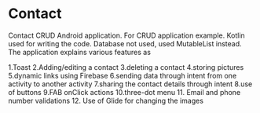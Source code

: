 # Contact
Contact CRUD  Android application. For CRUD application example. Kotlin used for writing the code.
Database not used, used MutableList instead.
The application explains various features as 

1.Toast 
2.Adding/editing a contact
3.deleting a contact
4.storing pictures
5.dynamic links using Firebase
6.sending data through intent from one activity to another activity
7.sharing the contact details through intent
8.use of buttons
9.FAB onClick actions
10.three-dot menu
11. Email and phone number validations
12. Use of Glide for changing the images
